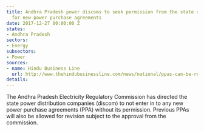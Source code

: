 ```yaml
---
title: Andhra Pradesh power discoms to seek permission from the state regulatory commission
  for new power purchase agreements
date: 2017-12-27 00:00:00 Z
states:
- Andhra Pradesh
sectors:
- Energy
subsectors:
- Power
sources:
- name: Hindu Business Line
  url: http://www.thehindubusinessline.com/news/national/ppas-can-be-revised-ap-power-regulator/article9995970.ece
details: 
---
```


The Andhra Pradesh Electricity Regulatory Commission has directed the state power distribution companies (discom) to not enter in to any new power purchase agreements (PPA) without its permission. Previous PPAs will also be allowed for revision subject to the approval from the commission. 
